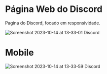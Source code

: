 # Página Web do Discord
Pagina do Discord, focado em responsividade.

![Screenshot 2023-10-14 at 13-33-01 Discord](https://github.com/DominMFD/WebPageDiscordResponsivo/assets/134434652/822bbf64-48cf-4f61-b351-b82e049cd5aa) 

# Mobile
![Screenshot 2023-10-14 at 13-33-59 Discord](https://github.com/DominMFD/WebPageDiscordResponsivo/assets/134434652/6c4dbf05-6f11-4422-aaf6-1fffce92174d)
